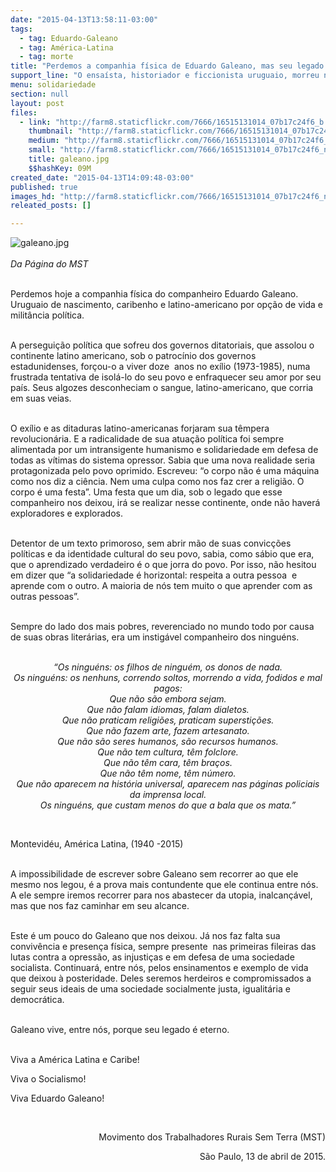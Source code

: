 ```yaml
---
date: "2015-04-13T13:58:11-03:00"
tags:
  - tag: Eduardo-Galeano
  - tag: América-Latina
  - tag: morte
title: "Perdemos a companhia física de Eduardo Galeano, mas seu legado é eterno"
support_line: "O ensaísta, historiador e ficcionista uruguaio, morreu nesta segunda-feira aos 74 anos."
menu: solidariedade
section: null
layout: post
files:
  - link: "http://farm8.staticflickr.com/7666/16515131014_07b17c24f6_b.jpg"
    thumbnail: "http://farm8.staticflickr.com/7666/16515131014_07b17c24f6_t.jpg"
    medium: "http://farm8.staticflickr.com/7666/16515131014_07b17c24f6_z.jpg"
    small: "http://farm8.staticflickr.com/7666/16515131014_07b17c24f6_n.jpg"
    title: galeano.jpg
    $$hashKey: 09M
created_date: "2015-04-13T14:09:48-03:00"
published: true
images_hd: "http://farm8.staticflickr.com/7666/16515131014_07b17c24f6_n.jpg"
releated_posts: []

---
```

<p><img alt="galeano.jpg" src="http://farm8.staticflickr.com/7666/16515131014_07b17c24f6_b.jpg" /><br />
<br />
<em>Da P&aacute;gina do MST</em></p>

<p><br />
Perdemos hoje a companhia f&iacute;sica do companheiro Eduardo Galeano. Uruguaio de nascimento, caribenho e latino-americano por op&ccedil;&atilde;o de vida e milit&acirc;ncia pol&iacute;tica.</p>

<p><br />
A persegui&ccedil;&atilde;o pol&iacute;tica que sofreu dos governos ditatoriais, que assolou o continente latino americano, sob o patroc&iacute;nio dos governos estadunidenses, for&ccedil;ou-o a viver doze &nbsp;anos no ex&iacute;lio (1973-1985), numa frustrada tentativa de isol&aacute;-lo do seu povo e enfraquecer seu amor por seu pa&iacute;s. Seus algozes desconheciam o sangue, latino-americano, que corria em suas veias.</p>

<p><br />
O ex&iacute;lio e as ditaduras latino-americanas forjaram sua t&ecirc;mpera revolucion&aacute;ria. E a radicalidade de sua atua&ccedil;&atilde;o pol&iacute;tica foi sempre alimentada por um intransigente humanismo e solidariedade em defesa de todas as v&iacute;timas do sistema opressor. Sabia que uma nova realidade seria protagonizada pelo povo oprimido. Escreveu: &ldquo;o corpo n&atilde;o &eacute; uma m&aacute;quina como nos diz a ci&ecirc;ncia. Nem uma culpa como nos faz crer a religi&atilde;o. O corpo &eacute; uma festa&rdquo;. Uma festa que um dia, sob o legado que esse companheiro nos deixou, ir&aacute; se realizar nesse continente, onde n&atilde;o haver&aacute; exploradores e explorados.</p>

<p><br />
Detentor de um texto primoroso, sem abrir m&atilde;o de suas convic&ccedil;&otilde;es pol&iacute;ticas e da identidade cultural do seu povo, sabia, como s&aacute;bio que era, que o aprendizado verdadeiro &eacute; o que jorra do povo. Por isso, n&atilde;o hesitou em dizer que &ldquo;a solidariedade &eacute; horizontal: respeita a outra pessoa&nbsp; e aprende com o outro. A maioria de n&oacute;s tem muito o que aprender com as outras pessoas&rdquo;.</p>

<p><br />
Sempre do lado dos mais pobres, reverenciado no mundo todo por causa de suas obras liter&aacute;rias, era um instig&aacute;vel companheiro dos ningu&eacute;ns.</p>

<p style="text-align: center;"><br />
<em>&ldquo;Os ningu&eacute;ns: os filhos de ningu&eacute;m, os donos de nada.<br />
Os ningu&eacute;ns: os nenhuns, correndo soltos, morrendo a vida, fodidos e mal pagos:<br />
Que n&atilde;o s&atilde;o embora sejam.<br />
Que n&atilde;o falam idiomas, falam dialetos.<br />
Que n&atilde;o praticam religi&otilde;es, praticam supersti&ccedil;&otilde;es.<br />
Que n&atilde;o fazem arte, fazem artesanato.<br />
Que n&atilde;o s&atilde;o seres humanos, s&atilde;o recursos humanos.<br />
Que n&atilde;o tem cultura, t&ecirc;m folclore.<br />
Que n&atilde;o t&ecirc;m cara, t&ecirc;m bra&ccedil;os.<br />
Que n&atilde;o t&ecirc;m nome, t&ecirc;m n&uacute;mero.<br />
Que n&atilde;o aparecem na hist&oacute;ria universal, aparecem nas p&aacute;ginas policiais da imprensa local.<br />
Os ningu&eacute;ns, que custam menos do que a bala que os mata.&rdquo;</em></p>

<p style="text-align: center;">&nbsp;</p>

<p>Montevid&eacute;u, Am&eacute;rica Latina, (1940 -2015)</p>

<p><br />
A impossibilidade de escrever sobre Galeano sem recorrer ao que ele mesmo nos legou, &eacute; a prova mais contundente que ele continua entre n&oacute;s. A ele sempre iremos recorrer para nos abastecer da utopia, inalcan&ccedil;&aacute;vel, mas que nos faz caminhar em seu alcance.</p>

<p><br />
Este &eacute; um pouco do Galeano que nos deixou. J&aacute; nos faz falta sua conviv&ecirc;ncia e presen&ccedil;a f&iacute;sica, sempre presente&nbsp; nas primeiras fileiras das lutas contra a opress&atilde;o, as injusti&ccedil;as e em defesa de uma sociedade socialista. Continuar&aacute;, entre n&oacute;s, pelos ensinamentos e exemplo de vida que deixou &agrave; posteridade. Deles seremos herdeiros e compromissados a seguir seus ideais de uma sociedade socialmente justa, igualit&aacute;ria e democr&aacute;tica.</p>

<p><br />
Galeano vive, entre n&oacute;s, porque seu legado &eacute; eterno.</p>

<p><br />
Viva a Am&eacute;rica Latina e Caribe!</p>

<p>Viva o Socialismo!</p>

<p>Viva Eduardo Galeano!</p>

<p>&nbsp;</p>

<p style="text-align: right;">Movimento dos Trabalhadores Rurais Sem Terra (MST)</p>

<p style="text-align: right;">S&atilde;o Paulo, 13 de abril de 2015.</p>
